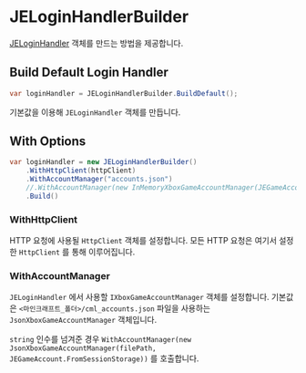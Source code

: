 # JELoginHandlerBuilder

[JELoginHandler](./JELoginHandler.md) 객체를 만드는 방법을 제공합니다. 

## Build Default Login Handler

```csharp
var loginHandler = JELoginHandlerBuilder.BuildDefault();
```

기본값을 이용해 `JELoginHandler` 객체를 만듭니다. 

## With Options

```csharp
var loginHandler = new JELoginHandlerBuilder()
    .WithHttpClient(httpClient)
    .WithAccountManager("accounts.json")
    //.WithAccountManager(new InMemoryXboxGameAccountManager(JEGameAccount.FromSessionStorage))
    .Build()
```

### WithHttpClient

HTTP 요청에 사용될 `HttpClient` 객체를 설정합니다. 모든 HTTP 요청은 여기서 설정한 `HttpClient` 를 통해 이루어집니다. 

### WithAccountManager

`JELoginHandler` 에서 사용할 `IXboxGameAccountManager` 객체를 설정합니다. 기본값은 `<마인크래프트_폴더>/cml_accounts.json` 파일을 사용하는 `JsonXboxGameAccountManager` 객체입니다. 

`string` 인수를 넘겨준 경우 `WithAccountManager(new JsonXboxGameAccountManager(filePath, JEGameAccount.FromSessionStorage))` 를 호출합니다. 
